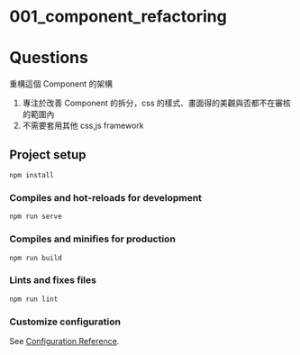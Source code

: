 # 001_component_refactoring

# Questions

重構這個 Component 的架構

1. 專注於改善 Component 的拆分，css 的樣式、畫面得的美觀與否都不在審核的範圍內
1. 不需要套用其他 css,js framework

## Project setup
```
npm install
```

### Compiles and hot-reloads for development
```
npm run serve
```

### Compiles and minifies for production
```
npm run build
```

### Lints and fixes files
```
npm run lint
```

### Customize configuration
See [Configuration Reference](https://cli.vuejs.org/config/).
